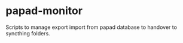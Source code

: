 # papad-monitor
Scripts to manage export import from papad database to handover to syncthing folders.
